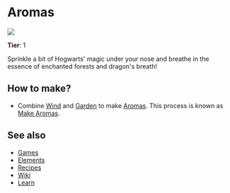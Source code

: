 # Aromas

![](/wiki/images/item.aromas.png)

**Tier**: 1

Sprinkle a bit of Hogwarts' magic under your nose and breathe in the essence of enchanted forests and dragon's breath!

## How to make?

* Combine [Wind](/wiki/elements/wind) and [Garden](/wiki/elements/garden) to make [Aromas](/wiki/elements/aromas). This process is known as [Make Aromas](/wiki/recipes/make-aromas).

## See also

* [Games](/wiki/games)
* [Elements](/wiki/elements)
* [Recipes](/wiki/recipes)
* [Wiki](/wiki/index)
* [Learn](/learn/index)